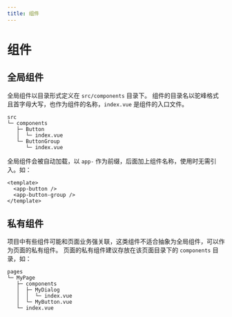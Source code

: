 ```yaml
---
title: 组件
---
```


# 组件

## 全局组件

全局组件以目录形式定义在 `src/components` 目录下。
组件的目录名以驼峰格式且首字母大写，也作为组件的名称，`index.vue` 是组件的入口文件。

```
src
└─ components
   ├─ Button
   │  └─ index.vue
   └─ ButtonGroup
      └─ index.vue
```

全局组件会被自动加载，以 `app-` 作为前缀，后面加上组件名称，使用时无需引入。如：

```vue
<template>
  <app-button />
  <app-button-group />
</template>
```

## 私有组件

项目中有些组件可能和页面业务强关联，这类组件不适合抽象为全局组件，可以作为页面的私有组件。
页面的私有组件建议存放在该页面目录下的 `components` 目录，如：

```
pages
└─ MyPage
   ├─ components
   │  ├─ MyDialog
   │  │  └─ index.vue
   │  └─ MyButton.vue
   └─ index.vue
```
